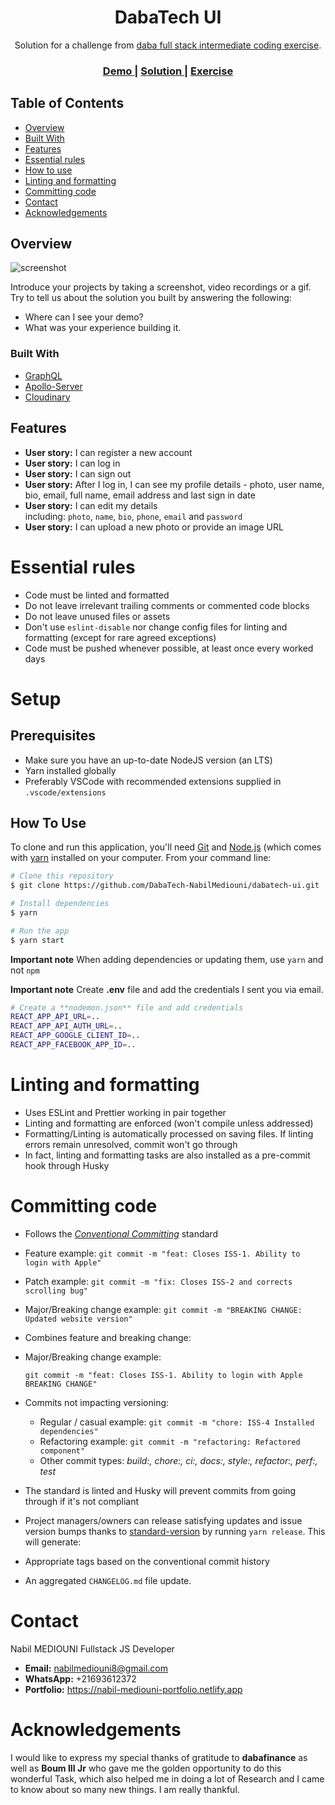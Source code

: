 <h1 align="center">DabaTech UI</h1>

<div align="center">
   Solution for a challenge from  <a href="https://investondaba.notion.site/Fullstack-Intermediate-Test-2-c911eab2a18446d4a87eb5ca938f13ad" target="_blank">daba full stack intermediate coding exercise</a>.
</div>

<div align="center">
  <h3>
    <a href="https://drive.google.com/file/d/1UehdxsmD-HK-vPgj7Wft4oVucewPAh8z/view">
      Demo
    </a>
    <span> | </span>
    <a href="https://dabatech-ui.netlify.app/">
      Solution
    </a>
    <span> | </span>
    <a href="https://investondaba.notion.site/Fullstack-Intermediate-Test-2-c911eab2a18446d4a87eb5ca938f13ad">
      Exercise
    </a>
  </h3>
</div>

## Table of Contents

- [Overview](#overview)
- [Built With](#built-with)
- [Features](#features)
- [Essential rules](#essential-rules)
- [How to use](#how-to-use)
- [Linting and formatting](#linting-and-formatting)
- [Committing code](#committing-code)
- [Contact](#contact)
- [Acknowledgements](#acknowledgements)

## Overview

![screenshot](https://user-images.githubusercontent.com/16707738/92399059-5716eb00-f132-11ea-8b14-bcacdc8ec97b.png)

Introduce your projects by taking a screenshot, video recordings or a gif. Try to tell us about the solution you built by answering the following:

- Where can I see your demo?
- What was your experience building it.

### Built With

- [GraphQL](https://graphql.org/)
- [Apollo-Server](https://www.apollographql.com/docs/apollo-server/)
- [Cloudinary](https://cloudinary.com/)

## Features

- **User story:** I can register a new account
- **User story:** I can log in
- **User story:** I can sign out
- **User story:** After I log in, I can see my profile details - photo, user name, bio, email, full name, email address and last sign in date
- **User story:** I can edit my details including: `photo`, `name`, `bio`, `phone`, `email` and `password`
- **User story:** I can upload a new photo or provide an image URL

# Essential rules

- Code must be linted and formatted
- Do not leave irrelevant trailing comments or commented code blocks
- Do not leave unused files or assets
- Don't use `eslint-disable` nor change config files for linting and formatting (except for rare agreed exceptions)
- Code must be pushed whenever possible, at least once every worked days

# Setup

## Prerequisites

- Make sure you have an up-to-date NodeJS version (an LTS)
- Yarn installed globally
- Preferably VSCode with recommended extensions supplied in `.vscode/extensions`

## How To Use

To clone and run this application, you'll need [Git](https://git-scm.com) and [Node.js](https://nodejs.org/en/download/) (which comes with [yarn](https://yarnpkg.com/) installed on your computer. From your command line:

```bash
# Clone this repository
$ git clone https://github.com/DabaTech-NabilMediouni/dabatech-ui.git

# Install dependencies
$ yarn

# Run the app
$ yarn start
```

**Important note** When adding dependencies or updating them, use `yarn` and not `npm`

**Important note** Create **.env** file and add the credentials I sent you via email.

```bash
# Create a **nodemon.json** file and add credentials
REACT_APP_API_URL=..
REACT_APP_API_AUTH_URL=..
REACT_APP_GOOGLE_CLIENT_ID=..
REACT_APP_FACEBOOK_APP_ID=..
```

# Linting and formatting

- Uses ESLint and Prettier working in pair together
- Linting and formatting are enforced (won't compile unless addressed)
- Formatting/Linting is automatically processed on saving files. If linting errors remain unresolved, commit won't go through
- In fact, linting and formatting tasks are also installed as a pre-commit hook through Husky

# Committing code

- Follows the [_Conventional Committing_](https://www.conventionalcommits.org/en/v1.0.0/) standard

- Feature example: `git commit -m "feat: Closes ISS-1. Ability to login with Apple"`
- Patch example: `git commit -m "fix: Closes ISS-2 and corrects scrolling bug"`
- Major/Breaking change example: `git commit -m "BREAKING CHANGE: Updated website version"`
- Combines feature and breaking change:
- Major/Breaking change example:

  `git commit -m "feat: Closes ISS-1. Ability to login with Apple BREAKING CHANGE"`

- Commits not impacting versioning:

  - Regular / casual example: `git commit -m "chore: ISS-4 Installed dependencies"`
  - Refactoring example: `git commit -m "refactoring: Refactored component"`
  - Other commit types: _build:, chore:, ci:, docs:, style:, refactor:, perf:, test_

- The standard is linted and Husky will prevent commits from going through if it's not compliant
- Project managers/owners can release satisfying updates and issue version bumps thanks to [standard-version](https://github.com/conventional-changelog/standard-version) by running `yarn release`. This will generate:
- Appropriate tags based on the conventional commit history
- An aggregated `CHANGELOG.md` file update.

# Contact

Nabil MEDIOUNI
Fullstack JS Developer

- **Email:** nabilmediouni8@gmail.com
- **WhatsApp:** +21693612372
- **Portfolio:** https://nabil-mediouni-portfolio.netlify.app

# Acknowledgements

I would like to express my special thanks of gratitude to **dabafinance** as well as **Boum III Jr** who gave me the golden opportunity to do this wonderful Task, which also helped me in doing a lot of Research and I came to know about so many new things. I am really thankful.
